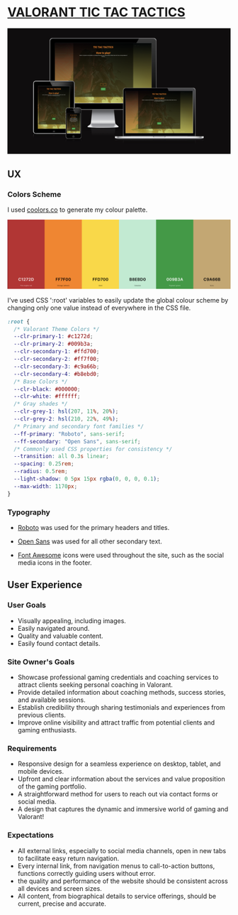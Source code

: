 # [VALORANT TIC TAC TACTICS](https://johnnysontrinh.github.io/valorant-tic-tac-tactics)

![screen](documentation/readme/mockup.png)

## UX

### Colors Scheme

I used [coolors.co](https://coolors.co/c1272d-ff7f00-ffd700-b8ebd0-009b3a-c9a66b) to generate my colour palette.

![screenshot](documentation/ux/color-pattern.png)

I've used CSS ':root' variables to easily update the global colour scheme by changing only one value instead of everywhere in the CSS file.

```css
:root {
  /* Valorant Theme Colors */
  --clr-primary-1: #c1272d;
  --clr-primary-2: #009b3a;
  --clr-secondary-1: #ffd700;
  --clr-secondary-2: #ff7f00;
  --clr-secondary-3: #c9a66b;
  --clr-secondary-4: #b8ebd0;
  /* Base Colors */
  --clr-black: #000000;
  --clr-white: #ffffff;
  /* Gray shades */
  --clr-grey-1: hsl(207, 11%, 20%);
  --clr-grey-2: hsl(210, 22%, 49%);
  /* Primary and secondary font families */
  --ff-primary: "Roboto", sans-serif;
  --ff-secondary: "Open Sans", sans-serif;
  /* Commonly used CSS properties for consistency */
  --transition: all 0.3s linear;
  --spacing: 0.25rem;
  --radius: 0.5rem;
  --light-shadow: 0 5px 15px rgba(0, 0, 0, 0.1);
  --max-width: 1170px;
}
```

### Typography

- [Roboto](https://fonts.google.com/specimen/Roboto) was used for the primary headers and titles.

- [Open Sans](https://fonts.google.com/specimen/Open+Sans?query=open+sans) was used for all other secondary text.

- [Font Awesome](https://fontawesome.com) icons were used throughout the site, such as the social media icons in the footer.

## User Experience

### User Goals

- Visually appealing, including images.
- Easily navigated around.
- Quality and valuable content.
- Easily found contact details.

### Site Owner's Goals

- Showcase professional gaming credentials and coaching services to attract clients seeking personal coaching in Valorant.
- Provide detailed information about coaching methods, success stories, and available sessions.
- Establish credibility through sharing testimonials and experiences from previous clients.
- Improve online visibility and attract traffic from potential clients and gaming enthusiasts.

### Requirements

- Responsive design for a seamless experience on desktop, tablet, and mobile devices.
- Upfront and clear information about the services and value proposition of the gaming portfolio.
- A straightforward method for users to reach out via contact forms or social media.
- A design that captures the dynamic and immersive world of gaming and Valorant!

### Expectations

- All external links, especially to social media channels, open in new tabs to facilitate easy return navigation.
- Every internal link, from navigation menus to call-to-action buttons, functions correctly guiding users without error.
- the quality and performance of the website should be consistent across all devices and screen sizes.
- All content, from biographical details to service offerings, should be current, precise and accurate.
